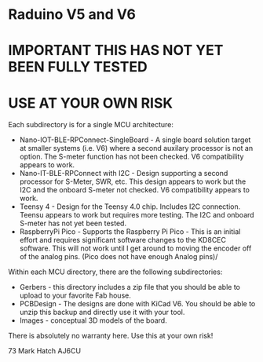 # Raduino V5 and V6
# IMPORTANT THIS HAS NOT YET BEEN FULLY TESTED
# USE AT YOUR OWN RISK
 
Each subdirectory is for a single MCU architecture:

- Nano-IOT-BLE-RPConnect-SingleBoard - A single board solution target at smaller systems (i.e. V6) where a second auxilary processor is not an option. The S-meter function has not been checked. V6 compatibility appears to work.
- Nano-IT-BLE-RPConnect with I2C - Design supporting a second processor for S-Meter, SWR, etc. This design appears to work but the I2C and the onboard S-meter not checked. V6 compatibility appears to work.
- Teensy 4 - Design for the Teensy 4.0 chip. Includes I2C connection. Teensu appears to work but requires more testing. The I2C and onboard S-meter has not yet been tested.
- RaspberryPi Pico - Supports the Raspberry Pi Pico - This is an initial effort and requires significant software changes to the KD8CEC software. This will not work until I get around to moving the encoder off of the analog pins. (Pico does not have enough Analog pins)/


Within each MCU directory, there are the following subdirectories:


- Gerbers - this directory includes a zip file that you should be able to upload to
            your favorite Fab house.
- PCBDesign - The designs are done with KiCad V6. You should be able to unzip this backup and directly use it with your tool.
- Images - conceptual 3D models of the board.

There is absolutely no warranty here. Use this at your own risk!


73
Mark Hatch
AJ6CU

